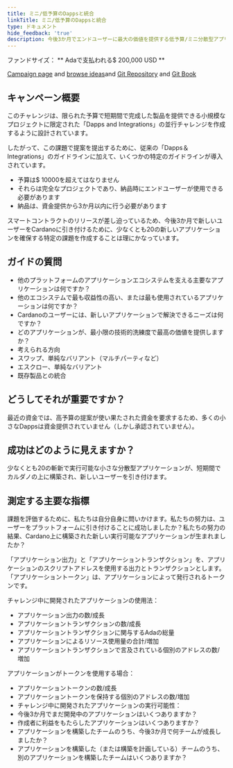 ```yaml
---
title: ミニ/低予算のDappsと統合
linkTitle: ミニ/低予算のDappsと統合
type: ドキュメント
hide_feedback: 'true'
description: 今後3か月でエンドユーザーに最大の価値を提供する低予算/ミニ分散型アプリケーションはどれですか？
---
```


ファンドサイズ： **&nbsp;Adaで支払われる$ 200,000  USD **

[Campaign page](https://cardano.ideascale.com/a/campaign-home/26250) and [browse ideas](https://cardano.ideascale.com/a/ideas/top/campaign-filter/byids/campaigns/26250/stage/unspecified)and [Git Repository](https://github.com/Catalyst-Challenges/F7-Mini-Low-Budget-Dapps-and-Integrations) and [Git Book](https://quality-assurance-dao.gitbook.io/catalyst-fund-7-challenges/fund-7/mini-low-budget-dapps-and-integrations)

## キャンペーン概要

このチャレンジは、限られた予算で短期間で完成した製品を提供できる小規模なプロジェクトに限定された「Dapps and Integrations」の並行チャレンジを作成するように設計されています。

したがって、この課題で提案を提出するために、従来の「Dapps＆Integrations」のガイドラインに加えて、いくつかの特定のガイドラインが導入されています。

- 予算は$ 10000を超えてはなりません
- それらは完全なプロジェクトであり、納品時にエンドユーザーが使用できる必要があります
- 納品は、資金提供から3か月以内に行う必要があります

スマートコントラクトのリリースが差し迫っているため、今後3か月で新しいユーザーをCardanoに引き付けるために、少なくとも20の新しいアプリケーションを確保する特定の課題を作成することは理にかなっています。

## ガイドの質問

- 他のプラットフォームのアプリケーションエコシステムを支える主要なアプリケーションは何ですか？
- 他のエコシステムで最も収益性の高い、または最も使用されているアプリケーションは何ですか？
- Cardanoのユーザーには、新しいアプリケーションで解決できるニーズは何ですか？
- どのアプリケーションが、最小限の技術的洗練度で最高の価値を提供しますか？
- 考えられる方向
- スワップ、単純なバリアント（マルチパーティなど）
- エスクロー、単純なバリアント
- 既存製品との統合

## どうしてそれが重要ですか？

最近の資金では、高予算の提案が使い果たされた資金を要求するため、多くの小さなDappsは資金提供されていません（しかし承認されていません）。

## 成功はどのように見えますか？

少なくとも20の斬新で実行可能な小さな分散型アプリケーションが、短期間でカルダノの上に構築され、新しいユーザーを引き付けます。

## 測定する主要な指標

課題を評価するために、私たちは自分自身に問いかけます。私たちの努力は、ユーザーをプラットフォームに引き付けることに成功しましたか？私たちの努力の結果、Cardano上に構築された新しい実行可能なアプリケーションが生まれましたか？

「アプリケーション出力」と「アプリケーショントランザクション」を、アプリケーションのスクリプトアドレスを使用する出力とトランザクションとします。 「アプリケーショントークン」は、アプリケーションによって発行されるトークンです。

チャレンジ中に開発されたアプリケーションの使用法：

- アプリケーション出力の数/成長
- アプリケーショントランザクションの数/成長
- アプリケーショントランザクションに関与するAdaの総量
- アプリケーションによるリソース使用量の合計/増加
- アプリケーショントランザクションで言及されている個別のアドレスの数/増加

アプリケーションがトークンを使用する場合：

- アプリケーショントークンの数/成長
- アプリケーショントークンを保持する個別のアドレスの数/増加
- チャレンジ中に開発されたアプリケーションの実行可能性：
- 今後3か月でまだ開発中のアプリケーションはいくつありますか？
- 作成者に利益をもたらしたアプリケーションはいくつありますか？
- アプリケーションを構築したチームのうち、今後3か月で何チームが成長しましたか？
- アプリケーションを構築した（または構築を計画している）チームのうち、別のアプリケーションを構築したチームはいくつありますか？
